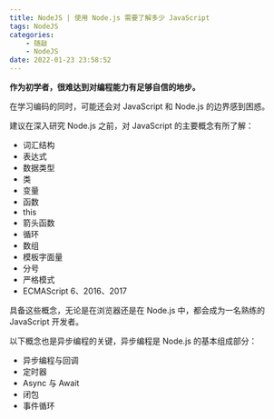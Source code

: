```yaml
---
title: NodeJS | 使用 Node.js 需要了解多少 JavaScript
tags: NodeJS
categories:
    - 随敲
    - NodeJS
date: 2022-01-23 23:58:52
---
```


**作为初学者，很难达到对编程能力有足够自信的地步。**

在学习编码的同时，可能还会对 JavaScript 和 Node.js 的边界感到困惑。

建议在深入研究 Node.js 之前，对 JavaScript 的主要概念有所了解：

-   词汇结构
-   表达式
-   数据类型
-   类
-   变量
-   函数
-   this
-   箭头函数
-   循环
-   数组
-   模板字面量
-   分号
-   严格模式
-   ECMAScript 6、2016、2017

具备这些概念，无论是在浏览器还是在 Node.js 中，都会成为一名熟练的 JavaScript 开发者。

以下概念也是异步编程的关键，异步编程是 Node.js 的基本组成部分：

-   异步编程与回调
-   定时器
-   Async 与 Await
-   闭包
-   事件循环

